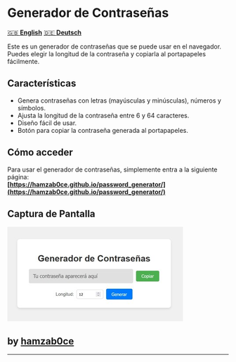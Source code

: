 # Generador de Contraseñas

[🇬🇧 **English**](https://github.com/hamzab0ce/password_generator/blob/main/readme/README_en.md)     [🇩🇪 **Deutsch**](https://github.com/hamzab0ce/password_generator/blob/main/readme/README_de.md)

Este es un generador de contraseñas que se puede usar en el navegador. Puedes elegir la longitud de la contraseña y copiarla al portapapeles fácilmente.

## Características

- Genera contraseñas con letras (mayúsculas y minúsculas), números y símbolos.
- Ajusta la longitud de la contraseña entre 6 y 64 caracteres.
- Diseño fácil de usar.
- Botón para copiar la contraseña generada al portapapeles.

## Cómo acceder

Para usar el generador de contraseñas, simplemente entra a la siguiente página:  
**[https://hamzab0ce.github.io/password_generator/](https://hamzab0ce.github.io/password_generator/)**

## Captura de Pantalla

![Captura del Generador de Contraseñas](https://raw.githubusercontent.com/hamzab0ce/password_generator/refs/heads/main/image.jpg)

## by **[hamzab0ce](https://github.com/hamzab0ce)**

---

